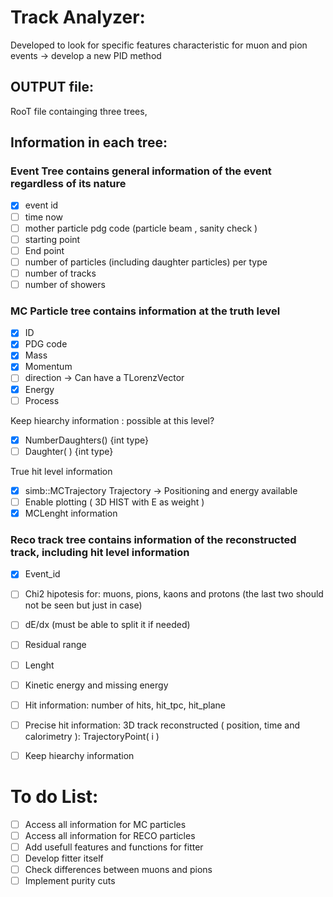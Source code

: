 # Track Analyzer: 

Developed to look for specific features characteristic for muon and pion events -> develop a new PID method

## OUTPUT file: 

RooT file containging three trees,

## Information in each tree: 

### Event Tree contains general information of the event regardless of its nature

- [X] event id
- [ ] time now
- [ ] mother particle pdg code (particle beam , sanity check )
- [ ] starting point
- [ ] End point 
- [ ] number of particles (including daughter particles) per type 
- [ ] number of tracks
- [ ] number of showers 

### MC Particle tree contains information at the truth level
- [X] ID
- [X] PDG code
- [X] Mass
- [X] Momentum 
- [ ] direction -> Can have a TLorenzVector
- [X] Energy 
- [ ] Process

Keep hiearchy information : possible at this level?
- [X] NumberDaughters() {int type}
- [ ] Daughter( ) {int type}

True hit level information
- [X] simb::MCTrajectory Trajectory -> Positioning and energy available
- [ ] Enable plotting  ( 3D HIST with E as weight )
- [X] MCLenght information 

### Reco track tree contains information of the reconstructed track, including hit level information
- [X] Event_id
- [ ] Chi2 hipotesis for: muons, pions, kaons and protons (the last two should not be seen but just in case)
- [ ] dE/dx (must be able to split it if needed)
- [ ] Residual range
- [ ] Lenght 
- [ ] Kinetic energy and missing energy 
- [ ] Hit information: number of hits, hit_tpc, hit_plane
- [ ] Precise hit information: 3D track reconstructed ( position, time and calorimetry ): TrajectoryPoint( i )
- [ ] Keep hiearchy information
  
  
 # To do List:
 - [ ] Access all information for MC particles
 - [ ] Access all information for RECO particles
 - [ ] Add usefull features and functions for fitter 
 - [ ] Develop fitter itself
 - [ ] Check differences between muons and pions
 - [ ] Implement purity cuts
